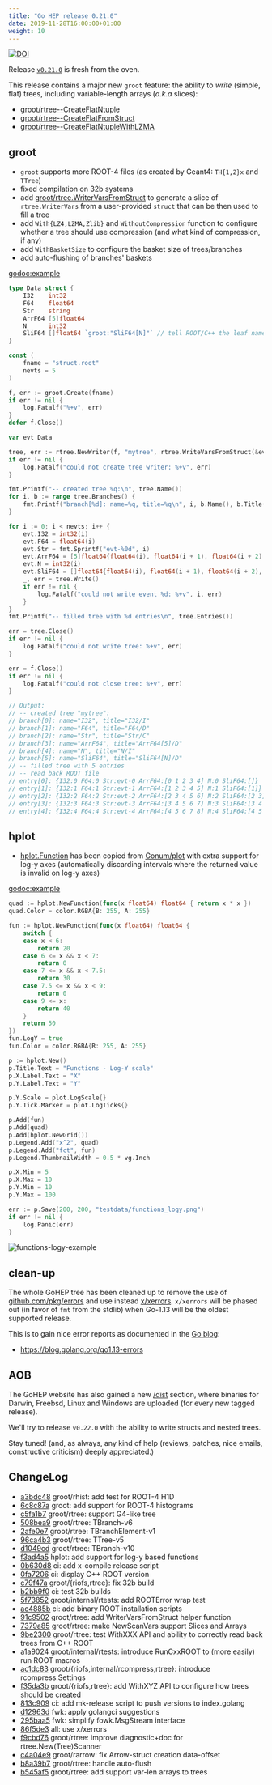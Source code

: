 ```yaml
---
title: "Go HEP release 0.21.0"
date: 2019-11-28T16:00:00+01:00
weight: 10
---
```

[![DOI](https://zenodo.org/badge/DOI/10.5281/zenodo.3556711.svg)](https://doi.org/10.5281/zenodo.3556711)

Release [`v0.21.0`](https://github.com/go-hep/hep/tree/v0.21.0) is fresh from the oven.

This release contains a major new `groot` feature: the ability to *write* (simple, flat) trees, including variable-length arrays (_a.k.a_ slices):

- [groot/rtree--CreateFlatNtuple](https://godoc.org/go-hep.org/x/hep/groot/rtree#example-package--CreateFlatNtuple)
- [groot/rtree--CreateFlatFromStruct](https://godoc.org/go-hep.org/x/hep/groot/rtree#example-package--CreateFlatNtupleFromStruct)
- [groot/rtree--CreateFlatNtupleWithLZMA](https://godoc.org/go-hep.org/x/hep/groot/rtree#example-package--CreateFlatNtupleWithLZMA)

## groot

- `groot` supports more ROOT-4 files (as created by Geant4: `TH{1,2}x` and `TTree`)
- fixed compilation on 32b systems
- add [groot/rtree.WriterVarsFromStruct](https://godoc.org/go-hep.org/x/hep/groot/rtree#WriteVarsFromStruct) to generate a slice of `rtree.WriterVars` from a user-provided `struct` that can be then used to fill a tree
- add `With{LZ4,LZMA,Zlib}` and `WithoutCompression` function to configure whether a tree should use compression (and what kind of compression, if any)
- add `WithBasketSize` to configure the basket size of trees/branches
- add auto-flushing of branches' baskets

[godoc:example](https://godoc.org/go-hep.org/x/hep/groot/rtree#example-package--CreateFlatNtupleFromStruct)
```go
type Data struct {
    I32    int32
    F64    float64
    Str    string
    ArrF64 [5]float64
    N      int32
    SliF64 []float64 `groot:"SliF64[N]"` // tell ROOT/C++ the leaf name and the leaf holding the count
}

const (
    fname = "struct.root"
    nevts = 5
)

f, err := groot.Create(fname)
if err != nil {
    log.Fatalf("%+v", err)
}
defer f.Close()

var evt Data

tree, err := rtree.NewWriter(f, "mytree", rtree.WriteVarsFromStruct(&evt))
if err != nil {
    log.Fatalf("could not create tree writer: %+v", err)
}

fmt.Printf("-- created tree %q:\n", tree.Name())
for i, b := range tree.Branches() {
    fmt.Printf("branch[%d]: name=%q, title=%q\n", i, b.Name(), b.Title())
}

for i := 0; i < nevts; i++ {
    evt.I32 = int32(i)
    evt.F64 = float64(i)
    evt.Str = fmt.Sprintf("evt-%0d", i)
    evt.ArrF64 = [5]float64{float64(i), float64(i + 1), float64(i + 2), float64(i + 3), float64(i + 4)}
    evt.N = int32(i)
    evt.SliF64 = []float64{float64(i), float64(i + 1), float64(i + 2), float64(i + 3), float64(i + 4)}[:i]
    _, err = tree.Write()
    if err != nil {
        log.Fatalf("could not write event %d: %+v", i, err)
    }
}
fmt.Printf("-- filled tree with %d entries\n", tree.Entries())

err = tree.Close()
if err != nil {
    log.Fatalf("could not write tree: %+v", err)
}

err = f.Close()
if err != nil {
    log.Fatalf("could not close tree: %+v", err)
}

// Output:
// -- created tree "mytree":
// branch[0]: name="I32", title="I32/I"
// branch[1]: name="F64", title="F64/D"
// branch[2]: name="Str", title="Str/C"
// branch[3]: name="ArrF64", title="ArrF64[5]/D"
// branch[4]: name="N", title="N/I"
// branch[5]: name="SliF64", title="SliF64[N]/D"
// -- filled tree with 5 entries
// -- read back ROOT file
// entry[0]: {I32:0 F64:0 Str:evt-0 ArrF64:[0 1 2 3 4] N:0 SliF64:[]}
// entry[1]: {I32:1 F64:1 Str:evt-1 ArrF64:[1 2 3 4 5] N:1 SliF64:[1]}
// entry[2]: {I32:2 F64:2 Str:evt-2 ArrF64:[2 3 4 5 6] N:2 SliF64:[2 3]}
// entry[3]: {I32:3 F64:3 Str:evt-3 ArrF64:[3 4 5 6 7] N:3 SliF64:[3 4 5]}
// entry[4]: {I32:4 F64:4 Str:evt-4 ArrF64:[4 5 6 7 8] N:4 SliF64:[4 5 6 7]}
```

## hplot

- [hplot.Function](https://godoc.org/go-hep.org/x/hep/hplot#Function) has been copied from [Gonum/plot](https://godoc.org/gonum.org/v1/plot/plotter#Function) with extra support for log-y axes (automatically discarding intervals where the returned value is invalid on log-y axes)

[godoc:example](https://godoc.org/go-hep.org/x/hep/hplot#example-Function--LogY)
```go
quad := hplot.NewFunction(func(x float64) float64 { return x * x })
quad.Color = color.RGBA{B: 255, A: 255}

fun := hplot.NewFunction(func(x float64) float64 {
    switch {
    case x < 6:
        return 20
    case 6 <= x && x < 7:
        return 0
    case 7 <= x && x < 7.5:
        return 30
    case 7.5 <= x && x < 9:
        return 0
    case 9 <= x:
        return 40
    }
    return 50
})
fun.LogY = true
fun.Color = color.RGBA{R: 255, A: 255}

p := hplot.New()
p.Title.Text = "Functions - Log-Y scale"
p.X.Label.Text = "X"
p.Y.Label.Text = "Y"

p.Y.Scale = plot.LogScale{}
p.Y.Tick.Marker = plot.LogTicks{}

p.Add(fun)
p.Add(quad)
p.Add(hplot.NewGrid())
p.Legend.Add("x^2", quad)
p.Legend.Add("fct", fun)
p.Legend.ThumbnailWidth = 0.5 * vg.Inch

p.X.Min = 5
p.X.Max = 10
p.Y.Min = 10
p.Y.Max = 100

err := p.Save(200, 200, "testdata/functions_logy.png")
if err != nil {
    log.Panic(err)
}
```
![functions-logy-example](https://github.com/go-hep/hep/raw/master/hplot/testdata/functions_logy_golden.png)

## clean-up

The whole GoHEP tree has been cleaned up to remove the use of [github.com/pkg/errors](https://godoc.org/github.com/pkg/errors) and use instead [x/xerrors](https//godoc.org/golang.org/x/xerrors).
`x/xerrors` will be phased out (in favor of `fmt` from the stdlib) when Go-1.13 will be the oldest supported release.

This is to gain nice error reports as documented in the [Go blog](https://blog.golang.org):

- https://blog.golang.org/go1.13-errors

## AOB

The GoHEP website has also gained a new [/dist](/dist) section, where binaries for Darwin, Freebsd, Linux and Windows are uploaded (for every new tagged release).

We'll try to release `v0.22.0` with the ability to write structs and nested trees.

Stay tuned! (and, as always, any kind of help (reviews, patches, nice emails, constructive criticism) deeply appreciated.)

## ChangeLog

* [a3bdc48](/commit/a3bdc48) groot/rhist: add test for ROOT-4 H1D
* [6c8c87a](/commit/6c8c87a) groot: add support for ROOT-4 histograms
* [c5fa1b7](/commit/c5fa1b7) groot/rtree: support G4-like tree
* [508bea9](/commit/508bea9) groot/rtree: TBranch-v6
* [2afe0e7](/commit/2afe0e7) groot/rtree: TBranchElement-v1
* [96ca4b3](/commit/96ca4b3) groot/rtree: TTree-v5
* [d1049cd](/commit/d1049cd) groot/rtree: TBranch-v10
* [f3ad4a5](/commit/f3ad4a5) hplot: add support for log-y based functions
* [0b630d8](/commit/0b630d8) ci: add x-compile release script
* [0fa7206](/commit/0fa7206) ci: display C++ ROOT version
* [c79f47a](/commit/c79f47a) groot/{riofs,rtree}: fix 32b build
* [b2bb9f0](/commit/b2bb9f0) ci: test 32b builds
* [5f73852](/commit/5f73852) groot/internal/rtests: add ROOTError wrap test
* [ac4885b](/commit/ac4885b) ci: add binary ROOT installation scripts
* [91c9502](/commit/91c9502) groot/rtree: add WriterVarsFromStruct helper function
* [7379a85](/commit/7379a85) groot/rtree: make NewScanVars support Slices and Arrays
* [9be2300](/commit/9be2300) groot/rtree: test WithXXX API and ability to correctly read back trees from C++ ROOT
* [a1a9024](/commit/a1a9024) groot/internal/rtests: introduce RunCxxROOT to (more easily) run ROOT macros
* [ac1dc83](/commit/ac1dc83) groot/{riofs,internal/rcompress,rtree}: introduce rcompress.Settings
* [f35da3b](/commit/f35da3b) groot/{riofs,rtree}: add WithXYZ API to configure how trees should be created
* [813c909](/commit/813c909) ci: add mk-release script to push versions to index.golang
* [d12963d](/commit/d12963d) fwk: apply golangci suggestions
* [295baa5](/commit/295baa5) fwk: simplify fowk.MsgStream interface
* [86f5de3](/commit/86f5de3) all: use x/xerrors
* [f9cbd76](/commit/f9cbd76) groot/rtree: improve diagnostic+doc for rtree.New(Tree)Scanner
* [c4a04e9](/commit/c4a04e9) groot/rarrow: fix Arrow-struct creation data-offset
* [b8a39b7](/commit/b8a39b7) groot/rtree: handle auto-flush
* [b545af5](/commit/b545af5) groot/rtree: add support var-len arrays to trees

